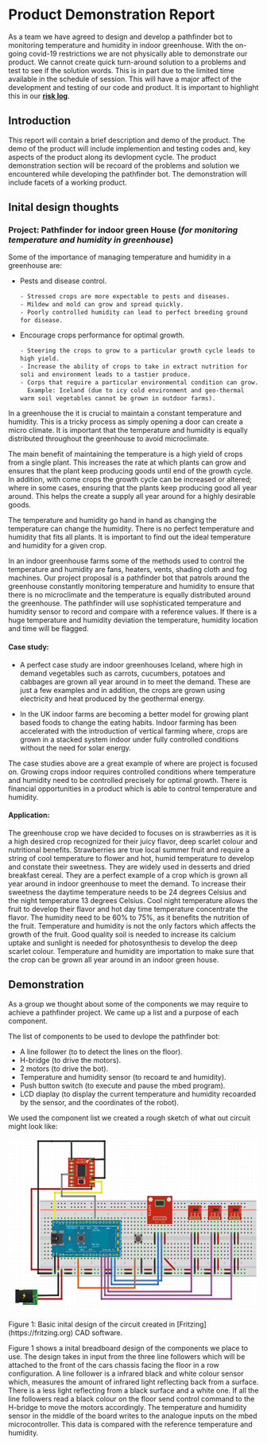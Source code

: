 # **Product Demonstration Report**

As a team we have agreed to design and develop a pathfinder bot to monitoring temperature and humidity in indoor greenhouse. With the on-going covid-19 restrictions we are not physically able to demonstrate our product. We cannot create quick turn-around solution to a problems and test to see if the solution words. This is in part due to the limited time available in the schedule of session. This will have a major affect of the development and testing of our code and product. It is important to highlight this in our [**risk log**](https://cseegit.essex.ac.uk/2020_ce293/ce293_team01/-/blob/master/MVP/MVP%20Requirements%20and%20Risk%20Log.md).

## Introduction

This report will contain a brief description and demo of the product. The demo of the product will include implemention and testing codes and, key aspects of the product along its devlopment cycle. The product demonstration section will be recoard of the problems and solution we encountered while developing the pathfinder bot. The demonstration will include facets of a working product. 

## Inital design thoughts

### Project: Pathfinder for indoor green House (_for monitoring temperature and humidity in greenhouse_)

Some of the importance of managing temperature and humidity in a greenhouse are: 

-   Pests and disease control. 

        - Stressed crops are more expectable to pests and diseases. 
        - Mildew and mold can grow and spread quickly. 
        - Poorly controlled humidity can lead to perfect breeding ground for disease. 

-   Encourage crops performance for optimal growth. 

        - Steering the crops to grow to a particular growth cycle leads to high yield. 
        - Increase the ability of crops to take in extract nutrition for soli and environment leads to a tastier produce. 
        - Corps that require a particular environmental condition can grow. 
          Example: Iceland (due to icy cold environment and geo-thermal warm soil vegetables cannot be grown in outdoor farms). 

In a greenhouse the it is crucial to maintain a constant temperature and humidity. This is a tricky process as simply opening a door can create a micro climate. It is important that the temperature and humidity is equally distributed throughout the greenhouse to avoid microclimate. 

The main benefit of maintaining the temperature is a high yield of crops from a single plant. This increases the rate at which plants can grow and ensures that the plant keep producing goods until end of the growth cycle. In addition, with come crops the growth cycle can be increased or altered; where in some cases, ensuring that the plants keep producing good all year around. This helps the create a supply all year around for a highly desirable goods. 

The temperature and humidity go hand in hand as changing the temperature can change the humidity. There is no perfect temperature and humidity that fits all plants. It is important to find out the ideal temperature and humidity for a given crop. 

In an indoor greenhouse farms some of the methods used to control the temperature and humidity are fans, heaters, vents, shading cloth and fog machines. Our project proposal is a pathfinder bot that patrols around the greenhouse constantly monitoring temperature and humidity to ensure that there is no microclimate and the temperature is equally distributed around the greenhouse. The pathfinder will use sophisticated temperature and humidity sensor to record and compare with a reference values. If there is a huge temperature and humidity deviation the temperature, humidity location and time will be flagged. 


#### Case study: 
- A perfect case study are indoor greenhouses Iceland, where high in demand vegetables such as carrots, cucumbers, potatoes and cabbages are grown all year around in to meet the demand. These are just a few examples and in addition, the crops are grown using electricity and heat produced by the geothermal energy. 

- In the UK indoor farms are becoming a better model for growing plant based foods to change the eating habits. Indoor farming has been accelerated with the introduction of vertical farming where, crops are grown in a stacked system indoor under fully controlled conditions without the need for solar energy.

The case studies above are a great example of where are project is focused on. Growing crops indoor requires controlled conditions where temperature and humidity need to be controlled precisely for optimal growth. There is financial opportunities in a product which is able to control temperature and humidity. 


#### Application: 

The greenhouse crop we have decided to focuses on is strawberries as it is a high desired crop recognized for their juicy flavor, deep scarlet colour and nutritional benefits. Strawberries are true local summer fruit and require a string of cool temperature to flower and hot, humid temperature to develop and constate their sweetness. They are widely used in desserts and dried breakfast cereal. They are a perfect example of a crop which is grown all year around in indoor greenhouse to meet the demand. To increase their sweetness the daytime temperature needs to be 24 degrees Celsius  and the night temperature 13 degrees Celsius. Cool night temperature allows the fruit to develop their flavor and hot day time temperature concentrate the flavor. The humidity need to be 60% to 75%, as it benefits the nutrition of the fruit. Temperature and humidity is not the only factors which affects the growth of the fruit. Good quality soil is needed to increase its calcium uptake and sunlight is needed for photosynthesis to develop the deep scarlet colour. Temperature and humidity are importation to make sure that the crop can be grown all year around in an indoor green house. 

## Demonstration

As a group we thought about some of the components we may require to achieve a pathfinder project. We came up a list and a purpose of each component.  

The list of components to be used to devlope the pathfinder bot: 
- A line follower (to to detect the lines on the floor). 
- H-bridge (to drive the motors). 
- 2 motors (to drive the bot). 
- Temperature and humidity sensor (to recoard te and humidity). 
- Push button switch (to execute and pause the mbed program). 
- LCD diaplay (to display the current temperature and humidity recoarded by the sensor, and the coordinates of the robot). 

We used the component list we created a rough sketch of what out circuit might look like:

<p align="center">
  <img src="MVP/images/circuit_design.png" alt="Basic outline of the circuit" width="575" height="350">
</p>
Figure 1: Basic inital design of the circuit created in [Fritzing](https://fritzing.org) CAD software.      

Figure 1 shows a inital breadboard design of the components we place to use. The design takes in input from the three line followers which will be attached to the front of the cars chassis facing the floor in a row configuration. A line follower is a infrared black and white colour sensor which, measures the amount of infrared light reflecting back from a surface. There is a less light reflecting from a black surface and a white one. If all the line followers read a black colour on the floor send control command to the H-bridge to move the motors accordingly. The temperature and humidity sensor in the middle of the board writes to the analogue inputs on the mbed microcontroller. This data is compared with the reference temperature and humidity. 